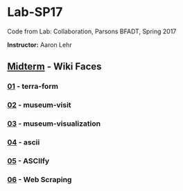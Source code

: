 # Lab-SP17

Code from Lab: Collaboration, Parsons BFADT, Spring 2017

**Instructor:** Aaron Lehr

## [Midterm](https://mbrav.github.io/archive/Lab-SP17/07/) - Wiki Faces

### [01](https://mbrav.github.io/archive/Lab-SP17/01/) - terra-form

### [02](https://mbrav.github.io/archive/Lab-SP17/02/) - museum-visit

### [03](https://mbrav.github.io/archive/Lab-SP17/03/) - museum-visualization

### [04](https://mbrav.github.io/archive/Lab-SP17/04/) - ascii

### [05](https://github.com/mbrav/archive/tree/main/asciify) - ASCIIfy

### [06](https://mbrav.github.io/archive/Lab-SP17/06/) - Web Scraping
